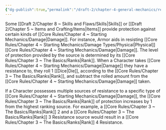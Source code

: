 ```yaml
---
{"dg-publish":true,"permalink":"/draft-2/chapter-4-general-mechanics/resistances/"}
---
```


Some [[Draft 2/Chapter 8 ~ Skills and Flaws/Skills\|Skills]] or [[Draft 2/Chapter 5 ~ Items and Crafting/Items\|Items]] provide protection against certain kinds of [[Core Rules/Chapter 4 ~ Starting Mechanics/Damage\|Damage]]. For instance, Armor aids in resisting [[Core Rules/Chapter 4 ~ Starting Mechanics/Damage Types/Physical\|Physical]] [[Core Rules/Chapter 4 ~ Starting Mechanics/Damage\|Damage]]. The level of protection provided by the source is determined by its [[Core Rules/Chapter 3 ~ The Basics/Ranks\|Rank]]. When a Character takes [[Core Rules/Chapter 4 ~ Starting Mechanics/Damage\|Damage]] they have a resistance to, they roll 1 [[Dice\|Die]], according to the [[Core Rules/Chapter 3 ~ The Basics/Ranks\|Rank]], and subtract the rolled amount from the [[Core Rules/Chapter 4 ~ Starting Mechanics/Damage\|Damage]] taken.

If a Character possesses multiple sources of resistance to a specific type of [[Core Rules/Chapter 4 ~ Starting Mechanics/Damage\|Damage]], the [[Core Rules/Chapter 3 ~ The Basics/Ranks\|Rank]] of protection increases by 1 from the highest ranking source. For example, a [[Core Rules/Chapter 3 ~ The Basics/Ranks\|Rank]] 2 and a [[Core Rules/Chapter 3 ~ The Basics/Ranks\|Rank]] 3 Resistance source would result in a [[Core Rules/Chapter 3 ~ The Basics/Ranks\|Rank]] 4 Resistance.